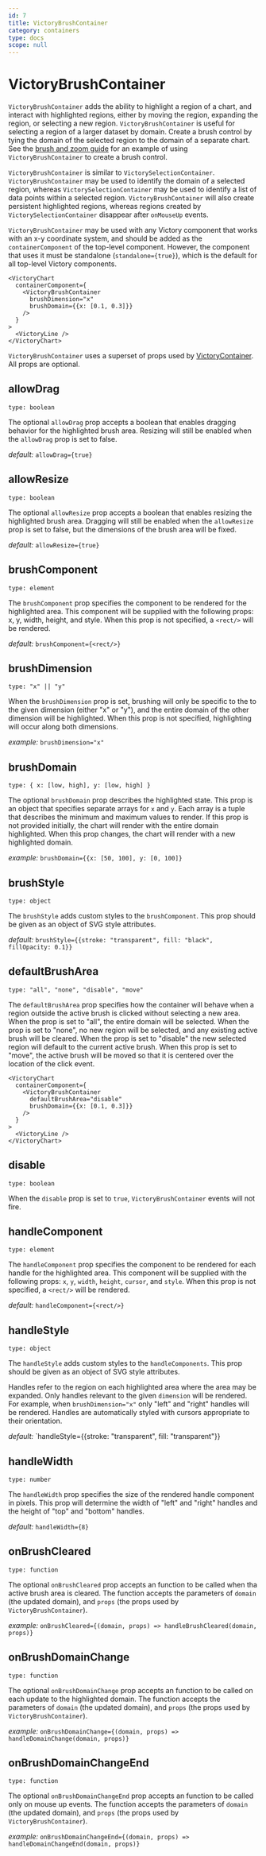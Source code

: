 ```yaml
---
id: 7
title: VictoryBrushContainer
category: containers
type: docs
scope: null
---
```


# VictoryBrushContainer

`VictoryBrushContainer` adds the ability to highlight a region of a chart, and interact with
highlighted regions, either by moving the region, expanding the region, or selecting a new region.
`VictoryBrushContainer` is useful for selecting a region of a larger dataset by domain. Create a
brush control by tying the domain of the selected region to the domain of a separate chart.
See the [brush and zoom guide][] for an example of using `VictoryBrushContainer` to create a brush
control.

`VictoryBrushContainer` is similar to `VictorySelectionContainer`. `VictoryBrushContainer` may be
used to identify the domain of a selected region, whereas `VictorySelectionContainer` may be used to
identify a list of data points within a selected region. `VictoryBrushContainer` will also create
persistent highlighted regions, whereas regions created by `VictorySelectionContainer`
disappear after `onMouseUp` events.

`VictoryBrushContainer` may be used with any Victory component that works with an x-y coordinate
system, and should be added as the `containerComponent` of the top-level component.
However, the component that uses it must be standalone
(`standalone={true}`), which is the default for all top-level Victory components.

```playground
<VictoryChart
  containerComponent={
    <VictoryBrushContainer
      brushDimension="x"
      brushDomain={{x: [0.1, 0.3]}}
    />
  }
>
  <VictoryLine />
</VictoryChart>
```

`VictoryBrushContainer` uses a superset of props used by [VictoryContainer][]. All props are optional.

## allowDrag

`type: boolean`

The optional `allowDrag` prop accepts a boolean that enables dragging behavior for the highlighted brush area. Resizing will still be enabled when the `allowDrag` prop is set to false.

_default:_ `allowDrag={true}`

## allowResize

`type: boolean`

The optional `allowResize` prop accepts a boolean that enables resizing the highlighted brush area. Dragging will still be enabled when the `allowResize` prop is set to false, but the dimensions of the brush area will be fixed.

_default:_ `allowResize={true}`

## brushComponent

`type: element`

The `brushComponent` prop specifies the component to be rendered for the highlighted area.
This component will be supplied with the following props: x, y, width, height, and style.
When this prop is not specified, a `<rect/>` will be rendered.

_default:_ `brushComponent={<rect/>}`

## brushDimension

`type: "x" || "y"`

When the `brushDimension` prop is set, brushing will only be specific to the to the given dimension
(either "x" or "y"), and the entire domain of the other dimension will be highlighted. When this prop
is not specified, highlighting will occur along both dimensions.

_example:_ `brushDimension="x"`

## brushDomain

`type: { x: [low, high], y: [low, high] }`

The optional `brushDomain` prop describes the highlighted state. This prop is an object that
specifies separate arrays for `x` and `y`. Each array is a tuple that describes the minimum and maximum
values to render. If this prop is not provided initially, the chart will render with the entire
domain highlighted. When this prop changes, the chart will render with a new highlighted domain.

_example:_ `brushDomain={{x: [50, 100], y: [0, 100]}`

## brushStyle

`type: object`

The `brushStyle` adds custom styles to the `brushComponent`. This prop should be given as
an object of SVG style attributes.

_default:_ `brushStyle={{stroke: "transparent", fill: "black", fillOpacity: 0.1}}`

## defaultBrushArea

`type: "all", "none", "disable", "move"`

The `defaultBrushArea` prop specifies how the container will behave when a region outside the active brush is clicked without selecting a new area. When the prop is set to "all", the entire domain will be selected. When the prop is set to "none", no new region will be selected, and any existing active brush will be cleared. When the prop is set to "disable" the new selected region will default to the current active brush. When this prop is set to "move", the active brush will be moved so that it is centered over the location of the click event.

```playground
<VictoryChart
  containerComponent={
    <VictoryBrushContainer
      defaultBrushArea="disable"
      brushDomain={{x: [0.1, 0.3]}}
    />
  }
>
  <VictoryLine />
</VictoryChart>
```

## disable

`type: boolean`

When the `disable` prop is set to `true`, `VictoryBrushContainer` events will not fire.

## handleComponent

`type: element`

The `handleComponent` prop specifies the component to be rendered for each handle for the highlighted
area. This component will be supplied with the following props: `x`, `y`, `width`, `height`, `cursor`, and `style`.
When this prop is not specified, a `<rect/>` will be rendered.

_default:_ `handleComponent={<rect/>}`

## handleStyle

`type: object`

The `handleStyle` adds custom styles to the `handleComponents`. This prop should be given as
an object of SVG style attributes.

Handles refer to the region on each highlighted area where the area may be
expanded. Only handles relevant to the given `dimension` will be rendered. For example, when
`brushDimension="x"` only "left" and "right" handles will be rendered. Handles are automatically styled
with cursors appropriate to their orientation.

_default:_ `handleStyle={{stroke: "transparent", fill: "transparent"}}

## handleWidth

`type: number`

The `handleWidth` prop specifies the size of the rendered handle component in pixels. This prop will determine the width of "left" and "right" handles and the height of "top" and "bottom" handles.

_default:_ `handleWidth={8}`

## onBrushCleared

`type: function`

The optional `onBrushCleared` prop accepts an function to be called when tha active brush area is cleared. The function accepts the parameters of `domain` (the updated domain), and `props` (the props used by `VictoryBrushContainer`).

_example:_ `onBrushCleared={(domain, props) => handleBrushCleared(domain, props)}`

## onBrushDomainChange

`type: function`

The optional `onBrushDomainChange` prop accepts an function to be called on each update to the highlighted domain. The function accepts the parameters of `domain` (the updated domain), and `props` (the props used by `VictoryBrushContainer`).

_example:_ `onBrushDomainChange={(domain, props) => handleDomainChange(domain, props)}`

## onBrushDomainChangeEnd

`type: function`

The optional `onBrushDomainChangeEnd` prop accepts an function to be called only on mouse up events. The function accepts the parameters of `domain` (the updated domain), and `props` (the props used by `VictoryBrushContainer`).

_example:_ `onBrushDomainChangeEnd={(domain, props) => handleDomainChangeEnd(domain, props)}`

[brush and zoom guide]: /guides/brush-and-zoom
[victorycontainer]: /docs/victory-container

